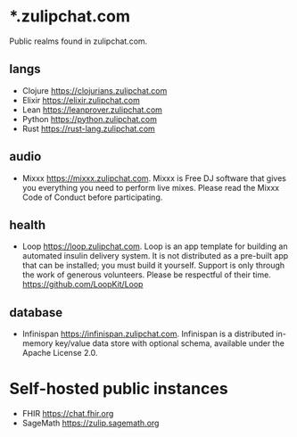 # *.zulipchat.com

Public realms found in zulipchat.com.

## langs

- Clojure https://clojurians.zulipchat.com
- Elixir https://elixir.zulipchat.com
- Lean https://leanprover.zulipchat.com
- Python https://python.zulipchat.com
- Rust https://rust-lang.zulipchat.com

## audio
- Mixxx https://mixxx.zulipchat.com. Mixxx is Free DJ software that gives you everything you need to perform live mixes. Please read the Mixxx Code of Conduct before participating.

## health
- Loop https://loop.zulipchat.com. Loop is an app template for building an automated insulin delivery system. It is not distributed as a pre-built app that can be installed; you must build it yourself. Support is only through the work of generous volunteers. Please be respectful of their time. https://github.com/LoopKit/Loop

## database
- Infinispan https://infinispan.zulipchat.com. Infinispan is a distributed in-memory key/value data store with optional schema, available under the Apache License 2.0.

# Self-hosted public instances

- FHIR https://chat.fhir.org
- SageMath https://zulip.sagemath.org
